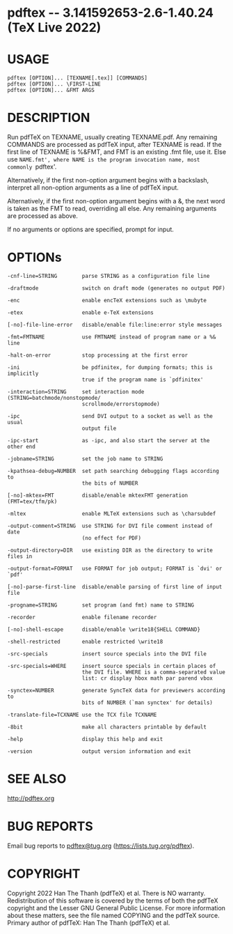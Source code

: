 # pdftex -- 3.141592653-2.6-1.40.24 (TeX Live 2022)

# USAGE

    pdftex [OPTION]... [TEXNAME[.tex]] [COMMANDS]
    pdftex [OPTION]... \FIRST-LINE
    pdftex [OPTION]... &FMT ARGS

# DESCRIPTION

Run pdfTeX on TEXNAME, usually creating TEXNAME.pdf.
Any remaining COMMANDS are processed as pdfTeX input, after TEXNAME is read.
If the first line of TEXNAME is %&FMT, and FMT is an existing .fmt file,
use it.  Else use `NAME.fmt', where NAME is the program invocation name,
most commonly `pdftex'.

Alternatively, if the first non-option argument begins with a backslash,
interpret all non-option arguments as a line of pdfTeX input.

Alternatively, if the first non-option argument begins with a &, the
next word is taken as the FMT to read, overriding all else.  Any
remaining arguments are processed as above.

If no arguments or options are specified, prompt for input.

# OPTIONs

    -cnf-line=STRING        parse STRING as a configuration file line

    -draftmode              switch on draft mode (generates no output PDF)

    -enc                    enable encTeX extensions such as \mubyte

    -etex                   enable e-TeX extensions

    [-no]-file-line-error   disable/enable file:line:error style messages

    -fmt=FMTNAME            use FMTNAME instead of program name or a %& line

    -halt-on-error          stop processing at the first error

    -ini                    be pdfinitex, for dumping formats; this is implicitly
                            true if the program name is `pdfinitex'

    -interaction=STRING     set interaction mode (STRING=batchmode/nonstopmode/
                            scrollmode/errorstopmode)

    -ipc                    send DVI output to a socket as well as the usual
                            output file

    -ipc-start              as -ipc, and also start the server at the other end

    -jobname=STRING         set the job name to STRING

    -kpathsea-debug=NUMBER  set path searching debugging flags according to
                            the bits of NUMBER

    [-no]-mktex=FMT         disable/enable mktexFMT generation (FMT=tex/tfm/pk)

    -mltex                  enable MLTeX extensions such as \charsubdef

    -output-comment=STRING  use STRING for DVI file comment instead of date
                            (no effect for PDF)

    -output-directory=DIR   use existing DIR as the directory to write files in

    -output-format=FORMAT   use FORMAT for job output; FORMAT is `dvi' or `pdf'

    [-no]-parse-first-line  disable/enable parsing of first line of input file

    -progname=STRING        set program (and fmt) name to STRING

    -recorder               enable filename recorder

    [-no]-shell-escape      disable/enable \write18{SHELL COMMAND}

    -shell-restricted       enable restricted \write18

    -src-specials           insert source specials into the DVI file

    -src-specials=WHERE     insert source specials in certain places of
                            the DVI file. WHERE is a comma-separated value
                            list: cr display hbox math par parend vbox

    -synctex=NUMBER         generate SyncTeX data for previewers according to
                            bits of NUMBER (`man synctex' for details)

    -translate-file=TCXNAME use the TCX file TCXNAME

    -8bit                   make all characters printable by default

    -help                   display this help and exit

    -version                output version information and exit

# SEE ALSO

http://pdftex.org

# BUG REPORTS

Email bug reports to pdftex@tug.org (https://lists.tug.org/pdftex).

# COPYRIGHT

Copyright 2022 Han The Thanh (pdfTeX) et al.
There is NO warranty.  Redistribution of this software is
covered by the terms of both the pdfTeX copyright and
the Lesser GNU General Public License.
For more information about these matters, see the file
named COPYING and the pdfTeX source.
Primary author of pdfTeX: Han The Thanh (pdfTeX) et al.
